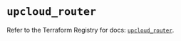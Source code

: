 # `upcloud_router`

Refer to the Terraform Registry for docs: [`upcloud_router`](https://registry.terraform.io/providers/upcloudltd/upcloud/5.11.2/docs/resources/router).

